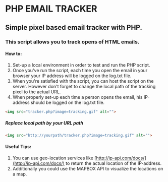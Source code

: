 # PHP EMAIL TRACKER

## Simple pixel based email tracker with PHP.

### This script allows you to track opens of HTML emails.

#### How to:
1. Set-up a local environment in order to test and run the PHP script.
2. Once you've run the script, each time you open the email in your browser your IP address will be logged on the log.txt file.
3. When you're satisfied with the script, you can host the script on the server. However don't forget to change the local path of the tracking pixel to the actual URL. 
4. When properly set-up each time a person opens the email, his IP-address should be logged on the log.txt file. 

```HTML
<img src="tracker.php?image=tracking.gif" alt="">
```

##### Replace local path by your URL path

```HTML
<img src="http://yourpath/tracker.php?image=tracking.gif" alt="">
```





#### Useful Tips:
1. You can use geo-location services like [http://ip-api.com/docs/](http://ip-api.com/docs/) to return the actual location of the IP-address.
2. Additionally you could use the MAPBOX API to visualize the locations on a map. 



